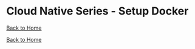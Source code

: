 # Cloud Native Series - Setup Docker
[Back to Home][HOME]



[Back to Home][HOME]

[HOME]: ../README.md
